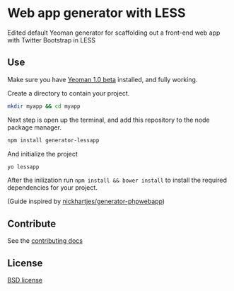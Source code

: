 # Web app generator with LESS

Edited default Yeoman generator for scaffolding out a front-end web app with Twitter Bootstrap in LESS

## Use

Make sure you have [Yeoman 1.0 beta](http://yeoman.io/) installed, and fully working.

Create a directory to contain your project.
```bash
mkdir myapp && cd myapp
```

Next step is open up the terminal, and add this repository to the node package manager.
```bash
npm install generator-lessapp
```

And initialize the project
```bash
yo lessapp
```

After the inilization run `npm install && bower install` to install the required dependencies for your project.


(Guide inspired by [nickhartjes/generator-phpwebapp](https://github.com/nickhartjes/generator-phpwebapp/))

## Contribute

See the [contributing docs](https://github.com/yeoman/yeoman/blob/master/contributing.md)


## License

[BSD license](http://opensource.org/licenses/bsd-license.php)
